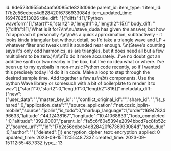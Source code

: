 id: 9de523d955ab4aafa0085c1e823d06de
parent_id: 
item_type: 1
item_id: 17b2c56cebce4d828420f6736933084d
item_updated_time: 1694782513026
title_diff: "[{\"diffs\":[[1,\"Python waveform\"]],\"start1\":0,\"start2\":0,\"length1\":0,\"length2\":15}]"
body_diff: "[{\"diffs\":[[1,\"What is it for?\\\n\\\nu/steve_duda has given *the* answer, but how I'd approach it personally :\\\n\\\nAs a quick approximation, subtractively - it looks kinda triangular but without detail, so I'd take a triangle wave and LP + whatever filter and tweak until it sounded near enough. \\\n(Steve's counting says it's only odd harmonics, as are triangles, but it does need all but a few multipliers to be zero.)\\\n\\\nTo do it more accurately...I've no doubt got an additive synth or two nearby in the box, but I've no idea what or where. I've been up to my eyeballs in non-music Python code recently, so if I wanted this precisely today I'd do it in code. Make a loop to step through the desired sample time. Add together a few a*sin(b*t) components. Use the python Wave library or somesuch with a bit of boilerplate to render it to wav\"]],\"start1\":0,\"start2\":0,\"length1\":0,\"length2\":816}]"
metadata_diff: {"new":{"user_data":"","master_key_id":"","conflict_original_id":"","share_id":"","is_shared":0,"application_data":"","source_application":"net.cozic.joplin-mobile","source":"joplin","is_todo":0,"markup_language":1,"order":1694782496633,"latitude":"44.12438167","longitude":"10.41068833","todo_completed":0,"altitude":"392.6000","parent_id":"fa5c6f60e5394e2094bbcd7ec8fb52c2","source_url":"","id":"17b2c56cebce4d828420f6736933084d","todo_due":0,"author":""},"deleted":[]}
encryption_cipher_text: 
encryption_applied: 0
updated_time: 2023-09-15T12:55:48.733Z
created_time: 2023-09-15T12:55:48.733Z
type_: 13